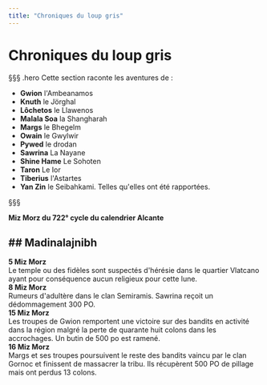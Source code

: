 ```yaml
---
title: "Chroniques du loup gris"
---
```

# Chroniques du loup gris

§§§ .hero
Cette section raconte les aventures de :

- **Gwion** l'Ambeanamos
- **Knuth** le Jörghal
- **Lôchetos** le Llawenos
- **Malala Soa** la Shangharah
- **Margs** le Bhegelm
- **Owain** le Gwylwir
- **Pywed** le drodan
- **Sawrina** La Nayane
- **Shine Hame** Le Sohoten
- **Taron** Le Ior
- **Tiberius** l'Astartes
- **Yan Zin** le Seibahkami.
Telles qu'elles ont été rapportées.

§§§

**Miz Morz du 722° cycle du calendrier Alcante**

## ## Madinalajnibh   
**5 Miz Morz**   
Le temple ou des fidèles sont suspectés d'hérésie dans le quartier Vlatcano ayant pour conséquence aucun religieux pour cette lune.   
**8 Miz Morz**  
Rumeurs d'adultère dans le clan Semiramis. Sawrina reçoit un dédommagement 300 PO.  
**15 Miz Morz**  
Les troupes de Gwion remportent une victoire sur des bandits en activité dans la région malgré la perte de quarante huit colons dans les accrochages. Un butin de 500 po est ramené.   
**16 Miz Morz**   
Margs et ses troupes poursuivent le reste des bandits vaincu par le clan Gornoc et finissent de massacrer la tribu. Ils récupèrent 500 PO de pillage mais ont perdus 13 colons.   
